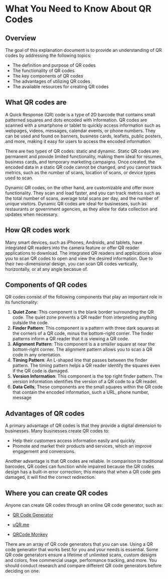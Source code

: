 # What You Need to Know About QR Codes

## Overview

The goal of this explanation document is to provide an understanding of QR codes by addressing the following topics:
* The definition and purpose of QR codes
* The functionality of QR codes
* The key components of QR codes
* The advantages of utilizing QR codes
* The available resources for creating QR codes

## What QR codes are

A Quick Response (QR) code is a type of 2D barcode that contains small patterned squares and dots encoded with information. QR codes are scanned with a smartphone or tablet to quickly access information such as webpages, videos, messages, calendar events, or phone numbers. They can be used and found on banners, business cards, leaflets, public posters, and more, making it easy for users to access the encoded information.

There are two types of QR codes: static and dynamic. Static QR codes are permanent and provide limited functionality, making them ideal for resumes, business cards, and temporary marketing campaigns. Once created, the encoded data in a static QR code cannot be changed, and you cannot track metrics, such as the number of scans, location of scans, or device types used to scan.

Dynamic QR codes, on the other hand, are customizable and offer more functionality. They scan and load faster, and you can track metrics such as the total number of scans, average total scans per day, and the number of unique visitors. Dynamic QR codes are ideal for businesses, such as restaurants or government agencies, as they allow for data collection and updates when necessary.

## How QR codes work

Many smart devices, such as iPhones, Androids, and tablets, have integrated QR readers into the camera feature or offer QR reader applications to download. The integrated QR readers and applications allow you to scan QR codes to open and view the desired information. Due to their two-dimensional design, you can scan QR codes vertically, horizontally, or at any angle becasue of.

## Components of QR codes

QR codes consist of the following components that play an important role in its functionality:

1. **Quiet Zone**: This component is the blank border surrounding the QR code. The quiet zone prevents a QR reader from interpreting anything outside the code.
2. **Finder Pattern**: This component is a pattern with three dark squares at the corners of a QR code, minus the bottom-right corner. The finder patterns inform a QR reader that it is viewing a QR code.
3. **Alignment Pattern**: This component is a a smaller square at near the bottom-right corner. The alignment pattern allows you to scan a QR code in any orientation.
4. **Timing Pattern**: An L-shaped line that passes between the finder pattern. The timing pattern helps a QR reader identify the squares even if the QR code is damaged.
5. **Version Information**: This component is the top right finder pattern. The version information identifies the version of a QR code to a QR reader.
6. **Data Cells**: These components are the small squares within the QR code that contain the encoded information, such a URL, phone number, message

## Advantages of QR codes

A primary advantage of QR codes is that they provide a digital dimension to businesses. Many businesses create QR codes to:

* Help their customers access information easily and quickly.
* Promote and market their products and services, which an improve engagement and conversions.

Another advantage is that QR codes are reliable. In comparison to traditional barcodes, QR codes can function while impaired because the QR codes design has a built-in error correction; this means that when a QR code gets damaged, it will find the correct redirection.

## Where you can create QR codes

Anyone can create QR codes through an online QR code generator, such as:

- [QR Code Generator](https://www.qr-code-generator.com/free-generator/?ut_source=google_c&ut_medium=cpc&ut_campaign=en_top_kw&ut_content=qr_generator_exact&ut_term=qr-code-generator_e&gclid=CjwKCAjw64eJBhAGEiwABr9o2Ht7ItP5pRaUY_fKvDI8rsxygzlbRd1ysPqUHXOnv4rWOlY3JJesbBoCXOQQAvD_BwE)

- [uQR.me](https://uqr.me/qr-code-generator/?ut_medium=cpc&ut_source=google&ut_campaign=2020-first&ut_term=qr-code-generator&ut_content=en&utm_term=qr-code-generator&utm_campaign=US+Campaigns&utm_source=adwords&utm_medium=ppc&hsa_acc=9523064648&hsa_cam=11226472739&hsa_grp=109303395039&hsa_ad=468751604145&hsa_src=g&hsa_tgt=kwd-374425108492&hsa_kw=qr-code-generator&hsa_mt=e&hsa_net=adwords&hsa_ver=3&gclid=CjwKCAjw64eJBhAGEiwABr9o2AbZwwS4iE1Kk6oyySe__lRpLmjmqEVuLgSJCBT9pWoIidPnhH2OVRoC3xkQAvD_BwE)

- [QRCode Monkey](https://www.qrcode-monkey.com/)

There are an array of QR code generators that you can use. Using a QR code generator that works best for you and your needs is essential. Some QR code generators ensure a lifetime of unlimited scans, custom designs and colors, free commercial usage, performance tracking, and more. You should conduct research and compare different QR code generators before deciding on one.
